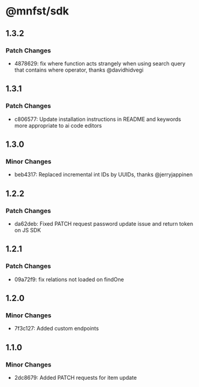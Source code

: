 # @mnfst/sdk

## 1.3.2

### Patch Changes

- 4878629: fix where function acts strangely when using search query that contains where operator, thanks @davidhidvegi

## 1.3.1

### Patch Changes

- c806577: Update installation instructions in README and keywords more appropriate to ai code editors

## 1.3.0

### Minor Changes

- beb4317: Replaced incremental int IDs by UUIDs, thanks @jerryjappinen

## 1.2.2

### Patch Changes

- da62deb: Fixed PATCH request password update issue and return token on JS SDK

## 1.2.1

### Patch Changes

- 09a72f9: fix relations not loaded on findOne

## 1.2.0

### Minor Changes

- 7f3c127: Added custom endpoints

## 1.1.0

### Minor Changes

- 2dc8679: Added PATCH requests for item update
